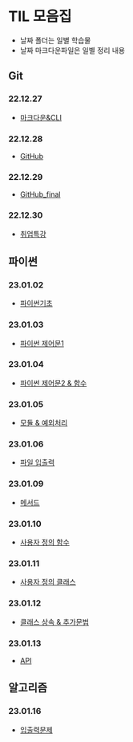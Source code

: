 # TIL 모음집
- 날짜 폴더는 일별 학습물
- 날짜 마크다운파일은 일별 정리 내용
## Git
### 22.12.27
- [마크다운&CLI](TIL_22.12.27.md)

### 22.12.28
- [GitHub](TIL_22.12.28.md)

### 22.12.29
- [GitHub_final](TIL_22.12.29.md)

### 22.12.30
- [취업특강](TIL_22.12.30.md)

## 파이썬
### 23.01.02
- [파이썬기초](TIL_23.01.02.md)

### 23.01.03
- [파이썬 제어문1](TIL_23.01.03.md)

### 23.01.04
- [파이썬 제어문2 & 함수](TIL_23.01.04.md)

### 23.01.05
- [모듈 & 예외처리](TIL_23.01.05.md)

### 23.01.06
- [파일 입출력](TIL_23.01.06.md)

### 23.01.09
- [메서드](TIL_23.01.09.md)

### 23.01.10
- [사용자 정의 함수](TIL_23.01.10.md)

### 23.01.11
- [사용자 정의 클래스](TIL_23.01.11.md)

### 23.01.12
- [클래스 상속 & 추가문법](TIL_23.01.12.md)

### 23.01.13
- [API](23.01.13/)

## 알고리즘
### 23.01.16
- [입출력문제](23.01.16/)